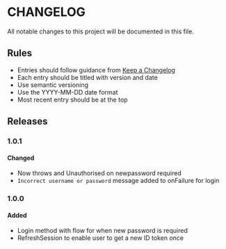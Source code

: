 # CHANGELOG

All notable changes to this project will be documented in this file.

## Rules
- Entries should follow guidance from [Keep a Changelog](https://keepachangelog.com/en/1.0.0/)
- Each entry should be titled with version and date
- Use semantic versioning
- Use the YYYY-MM-DD date format
- Most recent entry should be at the top


## Releases

### 1.0.1
#### Changed
- Now throws and Unauthorised on newpassword required
- `Incorrect username or password` message added to onFailure for login

### 1.0.0
#### Added
- Login method with flow for when new password is required
- RefreshSession to enable user to get a new ID token once